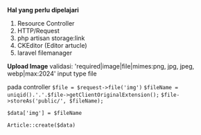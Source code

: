 
**Hal  yang perlu dipelajari**

1. Resource Controller
2. HTTP/Request
3. php artisan storage:link
4. CKEditor (Editor artucle)
5. laravel filemanager

**Upload Image**
validasi: 'required|image|file|mimes:png, jpg, jpeg, webp|max:2024'
input type file

pada controller
`$file = $request->file('img')`
`$fileName = uniqid().'.'.$file->getClientOriginalExtension();`
`$file->storeAs('public/', $fileName);`

`$data['img'] = $fileName`

`Article::create($data)`